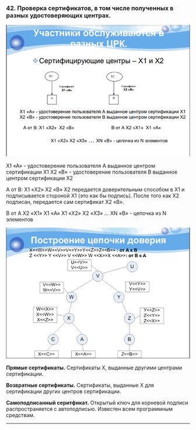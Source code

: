 ### 42. Проверка сертификатов, в том числе полученных в разных удостоверяющих центрах.
![Рисунок 1](/images/Screenshot_7.png)

X1 «A» - удостоверение пользователя А выданное центром сертификации Х1
X2 «B» - удостоверение пользователя В выданное центром сертификации Х2

А от В: X1 «X2» X2 «B»
X2 передается доверительным способом в X1 и подписывается стороной X1 (это как бы подпись). После того как Х2 подписан, передается сам сертификат X2 «В».

В от А X2 «Х1» X1 «А»
Х1 «X2» Х2 «X3» … XN «B» - цепочка из N элементов

![Рисунок 2](/images/Screenshot_8.png)

**Прямые сертификаты.** Сертификаты Х, выданные другими центрами сертификации.

**Возвратные сертификаты.** Сертификаты, выданные Х для сертификации других центров сертификации.

**Самоподписанный серитфикат.** Открытый ключ для корневой подписи распространяется с автоподписью. Известен всем программным средствам.

___
